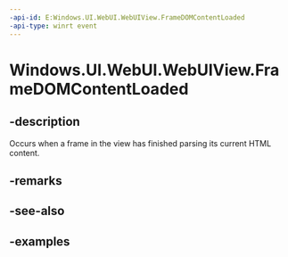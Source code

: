 ```yaml
---
-api-id: E:Windows.UI.WebUI.WebUIView.FrameDOMContentLoaded
-api-type: winrt event
---
```


<!-- Event syntax.
public event TypedEventHandler FrameDOMContentLoaded<IWebViewControl, WebViewControlDOMContentLoadedEventArgs>
-->

# Windows.UI.WebUI.WebUIView.FrameDOMContentLoaded

## -description
Occurs when a frame in the view has finished parsing its current HTML content.

## -remarks

## -see-also

## -examples

